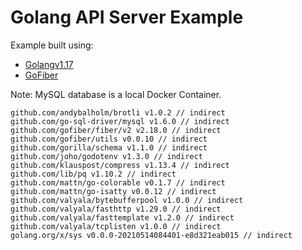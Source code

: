 # Golang API Server Example

Example built using:
- [Golangv1.17](https://golang.org/dl/)
- [GoFiber](https://github.com/gofiber/fiber)

Note: MySQL database is a local Docker Container.

```
github.com/andybalholm/brotli v1.0.2 // indirect
github.com/go-sql-driver/mysql v1.6.0 // indirect
github.com/gofiber/fiber/v2 v2.18.0 // indirect
github.com/gofiber/utils v0.0.10 // indirect
github.com/gorilla/schema v1.1.0 // indirect
github.com/joho/godotenv v1.3.0 // indirect
github.com/klauspost/compress v1.13.4 // indirect
github.com/lib/pq v1.10.2 // indirect
github.com/mattn/go-colorable v0.1.7 // indirect
github.com/mattn/go-isatty v0.0.12 // indirect
github.com/valyala/bytebufferpool v1.0.0 // indirect
github.com/valyala/fasthttp v1.29.0 // indirect
github.com/valyala/fasttemplate v1.2.0 // indirect
github.com/valyala/tcplisten v1.0.0 // indirect
golang.org/x/sys v0.0.0-20210514084401-e8d321eab015 // indirect
```
